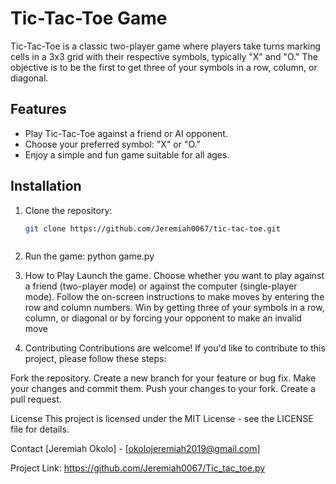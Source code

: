 # Tic-Tac-Toe Game

Tic-Tac-Toe is a classic two-player game where players take turns marking cells in a 3x3 grid with their respective symbols, typically "X" and "O." The objective is to be the first to get three of your symbols in a row, column, or diagonal.

## Features

- Play Tic-Tac-Toe against a friend or AI opponent.
- Choose your preferred symbol: "X" or "O."
- Enjoy a simple and fun game suitable for all ages.

## Installation

1. Clone the repository:

   ```bash
   git clone https://github.com/Jeremiah0067/tic-tac-toe.git



2. Run the game:
     python game.py

3. How to Play
Launch the game.
Choose whether you want to play against a friend (two-player mode) or against the computer (single-player mode).
Follow the on-screen instructions to make moves by entering the row and column numbers.
Win by getting three of your symbols in a row, column, or diagonal or by forcing your opponent to make an invalid move

4. Contributing
Contributions are welcome! If you'd like to contribute to this project, please follow these steps:

Fork the repository.
Create a new branch for your feature or bug fix.
Make your changes and commit them.
Push your changes to your fork.
Create a pull request.

License
This project is licensed under the MIT License - see the LICENSE file for details.

Contact
[Jeremiah Okolo] - [okolojeremiah2019@gmail.com]

Project Link: https://github.com/Jeremiah0067/Tic_tac_toe.py


